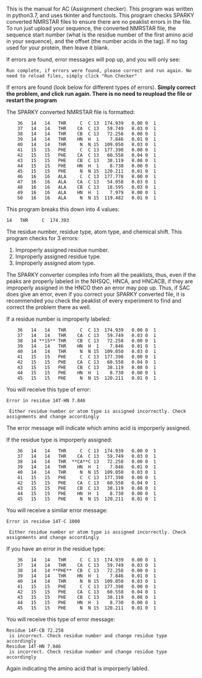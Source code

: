 This is the manual for AC (Assignment checker). This program was written in python3.7, and uses tkinter and functools.
This program checks SPARKY converted NMRSTAR files to ensure there are no peaklist errors in the file.
To run just upload your sequence, the converted NMRSTAR file, the sequence start number (what is the residue number of the first amino acid in your sequence), and the offset (the number acids in the tag). If no tag used for your protein, then leave it blank. 

If errors are found, error messages will pop up, and you will only see:
```
Run complete, if errors were found, please correct and run again. No need to reload files, simply click "Run Checker"
```
If errors are found (look below for different types of errors). **Simply correct the problem, and click run again. There is no need to reupload the file or restart the program**

The SPARKY converted NMRSTAR file is formatted:
```
    36   14   14   THR     C  C 13  174.939   0.00 0  1
    37   14   14   THR    CA  C 13   59.749   0.03 0  1
    38   14   14   THR    CB  C 13   72.258   0.00 0  1
    39   14   14   THR    HN  H  1    7.846   0.01 0  1
    40   14   14   THR     N  N 15  109.050   0.03 0  1
    41   15   15   PHE     C  C 13  177.398   0.00 0  1
    42   15   15   PHE    CA  C 13   60.558   0.04 0  1
    43   15   15   PHE    CB  C 13   38.119   0.08 0  1
    44   15   15   PHE    HN  H  1    8.730   0.00 0  1
    45   15   15   PHE     N  N 15  120.211   0.01 0  1
    46   16   16   ALA     C  C 13  177.778   0.00 0  1
    47   16   16   ALA    CA  C 13   54.058   0.03 0  1
    48   16   16   ALA    CB  C 13   18.595   0.03 0  1
    49   16   16   ALA    HN  H  1    7.979   0.00 0  1
    50   16   16   ALA     N  N 15  119.482   0.01 0  1
 ```
 This program breaks this down into 4 values:
 ```
 14   THR     C  174.393 
 ```
 The residue number, residue type, atom type, and chemical shift. 
 This program checks for 3 errors:
 1. Improperly assigned residue number. 
 2. Improperly assigned residue type. 
 3. Improperly assigned atom type. 
 
The SPARKY converter compiles info from all the peaklists, thus, even if the peaks are properly labeled in the NHSQC, HNCA, and HNCACB, if they are improperly assigned in the HNCO then an error may pop up. Thus, if SAC does give an error, even if you correct your SPARKY converted file, it is recommended you check the peaklist of every experiment to find and correct the problem there as well. 

If a residue number is improperly labeled:
```
    36   14   14   THR     C  C 13  174.939   0.00 0  1
    37   14   14   THR    CA  C 13   59.749   0.03 0  1
    38   14 **15** THR    CB  C 13   72.258   0.00 0  1
    39   14   14   THR    HN  H  1    7.846   0.01 0  1
    40   14   14   THR     N  N 15  109.050   0.03 0  1
    41   15   15   PHE     C  C 13  177.398   0.00 0  1
    42   15   15   PHE    CA  C 13   60.558   0.04 0  1
    43   15   15   PHE    CB  C 13   38.119   0.08 0  1
    44   15   15   PHE    HN  H  1    8.730   0.00 0  1
    45   15   15   PHE     N  N 15  120.211   0.01 0  1
```
You will receive this type of error:
```
Error in residue 14T-HN 7.846

 Either residue number or atom type is assigned incorrectly. Check assignments and change accordingly
```
The error message will indicate which amino acid is imporperly assigned. 

If the residue type is imporperly assigned:
```
    36   14   14   THR     C  C 13  174.939   0.00 0  1
    37   14   14   THR    CA  C 13   59.749   0.03 0  1
    38   14   14   THR  **CA**C 13   72.258   0.00 0  1
    39   14   14   THR    HN  H  1    7.846   0.01 0  1
    40   14   14   THR     N  N 15  109.050   0.03 0  1
    41   15   15   PHE     C  C 13  177.398   0.00 0  1
    42   15   15   PHE    CA  C 13   60.558   0.04 0  1
    43   15   15   PHE    CB  C 13   38.119   0.08 0  1
    44   15   15   PHE    HN  H  1    8.730   0.00 0  1
    45   15   15   PHE     N  N 15  120.211   0.01 0  1
```
You will receive a similar error message:
```
Error in residue 14T-C 1000

 Either residue number or atom type is assigned incorrectly. Check assignments and change accordingly
```
If you have an error in the residue type:
```
    36   14   14   THR     C  C 13  174.939   0.00 0  1
    37   14   14   THR    CA  C 13   59.749   0.03 0  1
    38   14   14 **PHE**  CB  C 13   72.258   0.00 0  1
    39   14   14   THR    HN  H  1    7.846   0.01 0  1
    40   14   14   THR     N  N 15  109.050   0.03 0  1
    41   15   15   PHE     C  C 13  177.398   0.00 0  1
    42   15   15   PHE    CA  C 13   60.558   0.04 0  1
    43   15   15   PHE    CB  C 13   38.119   0.08 0  1
    44   15   15   PHE    HN  H  1    8.730   0.00 0  1
    45   15   15   PHE     N  N 15  120.211   0.01 0  1
```  

You will receive this type of error message:
```
Residue 14F-CB 72.258
 is incorrect. Check residue number and change residue type accordingly
Residue 14T-HN 7.846
 is incorrect. Check residue number and change residue type accordingly
 ```
 Again indicating the amino acid that is imporperly labled. 
